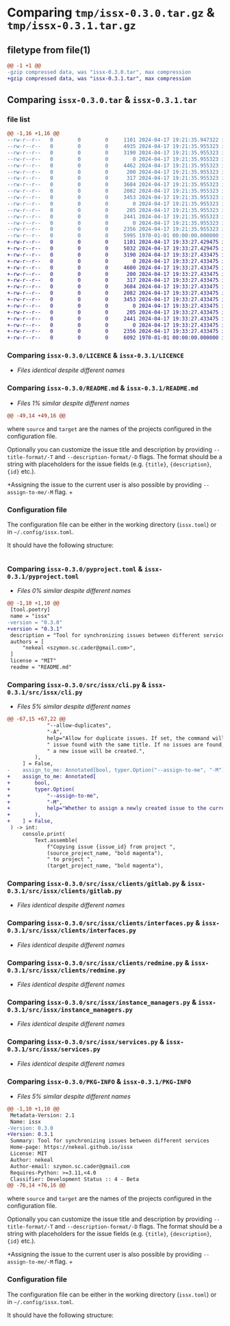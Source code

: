 # Comparing `tmp/issx-0.3.0.tar.gz` & `tmp/issx-0.3.1.tar.gz`

## filetype from file(1)

```diff
@@ -1 +1 @@
-gzip compressed data, was "issx-0.3.0.tar", max compression
+gzip compressed data, was "issx-0.3.1.tar", max compression
```

## Comparing `issx-0.3.0.tar` & `issx-0.3.1.tar`

### file list

```diff
@@ -1,16 +1,16 @@
--rw-r--r--   0        0        0     1101 2024-04-17 19:21:35.947322 issx-0.3.0/LICENCE
--rw-r--r--   0        0        0     4935 2024-04-17 19:21:35.955323 issx-0.3.0/README.md
--rw-r--r--   0        0        0     3190 2024-04-17 19:21:35.955323 issx-0.3.0/pyproject.toml
--rw-r--r--   0        0        0        0 2024-04-17 19:21:35.955323 issx-0.3.0/src/issx/__init__.py
--rw-r--r--   0        0        0     4462 2024-04-17 19:21:35.955323 issx-0.3.0/src/issx/cli.py
--rw-r--r--   0        0        0      200 2024-04-17 19:21:35.955323 issx-0.3.0/src/issx/clients/__init__.py
--rw-r--r--   0        0        0      317 2024-04-17 19:21:35.955323 issx-0.3.0/src/issx/clients/exceptions.py
--rw-r--r--   0        0        0     3604 2024-04-17 19:21:35.955323 issx-0.3.0/src/issx/clients/gitlab.py
--rw-r--r--   0        0        0     2082 2024-04-17 19:21:35.955323 issx-0.3.0/src/issx/clients/interfaces.py
--rw-r--r--   0        0        0     3453 2024-04-17 19:21:35.955323 issx-0.3.0/src/issx/clients/redmine.py
--rw-r--r--   0        0        0        0 2024-04-17 19:21:35.955323 issx-0.3.0/src/issx/domain/__init__.py
--rw-r--r--   0        0        0      205 2024-04-17 19:21:35.955323 issx-0.3.0/src/issx/domain/issues.py
--rw-r--r--   0        0        0     2441 2024-04-17 19:21:35.955323 issx-0.3.0/src/issx/instance_managers.py
--rw-r--r--   0        0        0        0 2024-04-17 19:21:35.955323 issx-0.3.0/src/issx/py.typed
--rw-r--r--   0        0        0     2356 2024-04-17 19:21:35.955323 issx-0.3.0/src/issx/services.py
--rw-r--r--   0        0        0     5995 1970-01-01 00:00:00.000000 issx-0.3.0/PKG-INFO
+-rw-r--r--   0        0        0     1101 2024-04-17 19:33:27.429475 issx-0.3.1/LICENCE
+-rw-r--r--   0        0        0     5032 2024-04-17 19:33:27.429475 issx-0.3.1/README.md
+-rw-r--r--   0        0        0     3190 2024-04-17 19:33:27.433475 issx-0.3.1/pyproject.toml
+-rw-r--r--   0        0        0        0 2024-04-17 19:33:27.433475 issx-0.3.1/src/issx/__init__.py
+-rw-r--r--   0        0        0     4600 2024-04-17 19:33:27.433475 issx-0.3.1/src/issx/cli.py
+-rw-r--r--   0        0        0      200 2024-04-17 19:33:27.433475 issx-0.3.1/src/issx/clients/__init__.py
+-rw-r--r--   0        0        0      317 2024-04-17 19:33:27.433475 issx-0.3.1/src/issx/clients/exceptions.py
+-rw-r--r--   0        0        0     3604 2024-04-17 19:33:27.433475 issx-0.3.1/src/issx/clients/gitlab.py
+-rw-r--r--   0        0        0     2082 2024-04-17 19:33:27.433475 issx-0.3.1/src/issx/clients/interfaces.py
+-rw-r--r--   0        0        0     3453 2024-04-17 19:33:27.433475 issx-0.3.1/src/issx/clients/redmine.py
+-rw-r--r--   0        0        0        0 2024-04-17 19:33:27.433475 issx-0.3.1/src/issx/domain/__init__.py
+-rw-r--r--   0        0        0      205 2024-04-17 19:33:27.433475 issx-0.3.1/src/issx/domain/issues.py
+-rw-r--r--   0        0        0     2441 2024-04-17 19:33:27.433475 issx-0.3.1/src/issx/instance_managers.py
+-rw-r--r--   0        0        0        0 2024-04-17 19:33:27.433475 issx-0.3.1/src/issx/py.typed
+-rw-r--r--   0        0        0     2356 2024-04-17 19:33:27.433475 issx-0.3.1/src/issx/services.py
+-rw-r--r--   0        0        0     6092 1970-01-01 00:00:00.000000 issx-0.3.1/PKG-INFO
```

### Comparing `issx-0.3.0/LICENCE` & `issx-0.3.1/LICENCE`

 * *Files identical despite different names*

### Comparing `issx-0.3.0/README.md` & `issx-0.3.1/README.md`

 * *Files 1% similar despite different names*

```diff
@@ -49,14 +49,16 @@
 ```
 
 where `source` and `target` are the names of the projects configured in the configuration file.
 
 Optionally you can customize the issue title and description by providing `--title-format/-T` and `--description-format/-D` flags.
 The format should be a string with placeholders for the issue fields (e.g. `{title}`, `{description}`, `{id}` etc.).
 
+Assigning the issue to the current user is also possible by providing `--assign-to-me/-M` flag.
+
 ### Configuration file
 
 The configuration file can be either in the working directory (`issx.toml`) or in `~/.config/issx.toml`.
 
 It should have the following structure:
 
 ```toml
```

### Comparing `issx-0.3.0/pyproject.toml` & `issx-0.3.1/pyproject.toml`

 * *Files 0% similar despite different names*

```diff
@@ -1,10 +1,10 @@
 [tool.poetry]
 name = "issx"
-version = "0.3.0"
+version = "0.3.1"
 description = "Tool for synchronizing issues between different services"
 authors = [
     "nekeal <szymon.sc.cader@gmail.com>",
 ]
 license = "MIT"
 readme = "README.md"
```

### Comparing `issx-0.3.0/src/issx/cli.py` & `issx-0.3.1/src/issx/cli.py`

 * *Files 5% similar despite different names*

```diff
@@ -67,15 +67,22 @@
             "--allow-duplicates",
             "-A",
             help="Allow for duplicate issues. If set, the command will return the first"
             " issue found with the same title. If no issues are found,"
             " a new issue will be created.",
         ),
     ] = False,
-    assign_to_me: Annotated[bool, typer.Option("--assign-to-me", "-M")] = False,
+    assign_to_me: Annotated[
+        bool,
+        typer.Option(
+            "--assign-to-me",
+            "-M",
+            help="Whether to assign a newly created issue to the current user",
+        ),
+    ] = False,
 ) -> int:
     console.print(
         Text.assemble(
             f"Copying issue {issue_id} from project ",
             (source_project_name, "bold magenta"),
             " to project ",
             (target_project_name, "bold magenta"),
```

### Comparing `issx-0.3.0/src/issx/clients/gitlab.py` & `issx-0.3.1/src/issx/clients/gitlab.py`

 * *Files identical despite different names*

### Comparing `issx-0.3.0/src/issx/clients/interfaces.py` & `issx-0.3.1/src/issx/clients/interfaces.py`

 * *Files identical despite different names*

### Comparing `issx-0.3.0/src/issx/clients/redmine.py` & `issx-0.3.1/src/issx/clients/redmine.py`

 * *Files identical despite different names*

### Comparing `issx-0.3.0/src/issx/instance_managers.py` & `issx-0.3.1/src/issx/instance_managers.py`

 * *Files identical despite different names*

### Comparing `issx-0.3.0/src/issx/services.py` & `issx-0.3.1/src/issx/services.py`

 * *Files identical despite different names*

### Comparing `issx-0.3.0/PKG-INFO` & `issx-0.3.1/PKG-INFO`

 * *Files 5% similar despite different names*

```diff
@@ -1,10 +1,10 @@
 Metadata-Version: 2.1
 Name: issx
-Version: 0.3.0
+Version: 0.3.1
 Summary: Tool for synchronizing issues between different services
 Home-page: https://nekeal.github.io/issx
 License: MIT
 Author: nekeal
 Author-email: szymon.sc.cader@gmail.com
 Requires-Python: >=3.11,<4.0
 Classifier: Development Status :: 4 - Beta
@@ -76,14 +76,16 @@
 ```
 
 where `source` and `target` are the names of the projects configured in the configuration file.
 
 Optionally you can customize the issue title and description by providing `--title-format/-T` and `--description-format/-D` flags.
 The format should be a string with placeholders for the issue fields (e.g. `{title}`, `{description}`, `{id}` etc.).
 
+Assigning the issue to the current user is also possible by providing `--assign-to-me/-M` flag.
+
 ### Configuration file
 
 The configuration file can be either in the working directory (`issx.toml`) or in `~/.config/issx.toml`.
 
 It should have the following structure:
 
 ```toml
```

